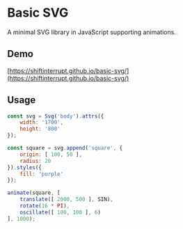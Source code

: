 Basic SVG
=============

A minimal SVG library in JavaScript supporting animations.

Demo
------
[https://shiftinterrupt.github.io/basic-svg/](https://shiftinterrupt.github.io/basic-svg/) 

Usage
-------

```javascript
const svg = Svg('body').attrs({
    width: '1700',
    height: '800'
});

const square = svg.append('square', {
    origin: [ 100, 50 ],
    radius: 20
}).styles({
    fill: 'purple'
});

animate(square, [
    translate([ 2000, 500 ], SIN),
    rotate(16 * PI),
    oscillate([ 100, 100 ], 6)
], 1000);
```

